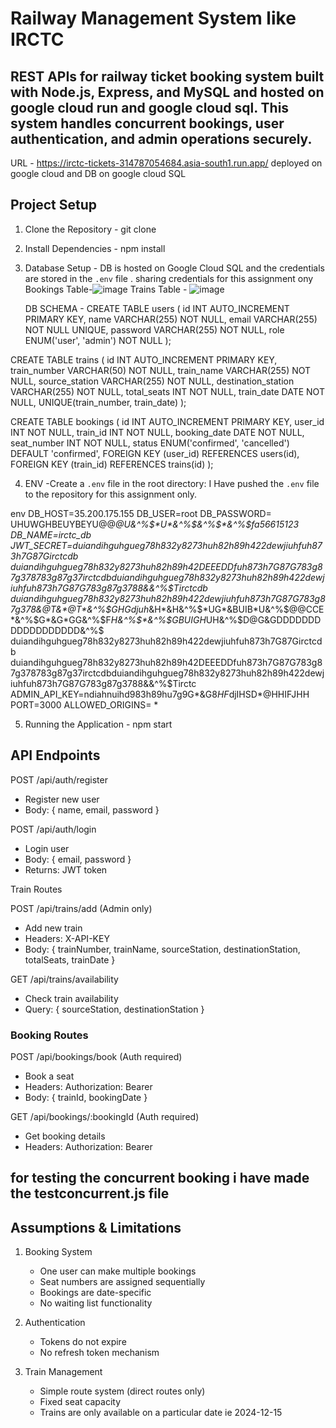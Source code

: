 # Railway Management System like IRCTC

## REST APIs for railway ticket booking system built with Node.js, Express, and MySQL and hosted on google cloud run and google cloud sql. This system handles concurrent bookings, user authentication, and admin operations securely.

URL - https://irctc-tickets-314787054684.asia-south1.run.app/ deployed on google cloud and DB on google cloud SQL
## Project Setup

1. Clone the Repository - git clone <repository-url>
2. Install Dependencies - npm install
3. Database Setup - DB is hosted on Google Cloud SQL and the credentials are stored in the `.env` file . sharing credentials for this assignment ony
Bookings Table-![image](https://github.com/user-attachments/assets/104d2644-a438-4319-afbe-fb3b299013ac)
Trains Table - ![image](https://github.com/user-attachments/assets/4b4dc7fd-ffb4-4999-9e3c-33a71ba5fefc)

   DB SCHEMA -
   CREATE TABLE users (
   id INT AUTO_INCREMENT PRIMARY KEY,
   name VARCHAR(255) NOT NULL,
   email VARCHAR(255) NOT NULL UNIQUE,
   password VARCHAR(255) NOT NULL,
   role ENUM('user', 'admin') NOT NULL
   );

CREATE TABLE trains (
id INT AUTO_INCREMENT PRIMARY KEY,
train_number VARCHAR(50) NOT NULL,
train_name VARCHAR(255) NOT NULL,
source_station VARCHAR(255) NOT NULL,
destination_station VARCHAR(255) NOT NULL,
total_seats INT NOT NULL,
train_date DATE NOT NULL,
UNIQUE(train_number, train_date)
);

CREATE TABLE bookings (
id INT AUTO_INCREMENT PRIMARY KEY,
user_id INT NOT NULL,
train_id INT NOT NULL,
booking_date DATE NOT NULL,
seat_number INT NOT NULL,
status ENUM('confirmed', 'cancelled') DEFAULT 'confirmed',
FOREIGN KEY (user_id) REFERENCES users(id),
FOREIGN KEY (train_id) REFERENCES trains(id)
);

4. ENV -Create a `.env` file in the root directory:
   I Have pushed the `.env` file to the repository for this assignment only.

env
DB_HOST=35.200.175.155
DB_USER=root
DB_PASSWORD= UHUWGHBEUYBEYU@@*@*U&^%$*U*&^%$*&^%$*&^%$fa56615123
DB_NAME=irctc_db
JWT_SECRET=duiandihguhgueg78h832y8273huh82h89h422dewjiuhfuh873h7G87Girctcdb
duiandihguhgueg78h832y8273huh82h89h42DEEEDDfuh873h7G87G783g87g378783g87g37irctcdbduiandihguhgueg78h832y8273huh82h89h422dewjiuhfuh873h7G87G783g87g3788&&^%$Tirctcdb
duiandihguhgueg78h832y8273huh82h89h422dewjiuhfuh873h7G87G783g87g378&@T&*@T*&^%$GHGdjuh*&H*&H&^%$*UG*&BUIB*U&^%$@@CCE*&^%$G*&G*GG&^%$F*H&^%$*&^%$GBUIGH*UH&^%$D@G&GDDDDDDDDDDDDDDDDDD&^%$
duiandihguhgueg78h832y8273huh82h89h422dewjiuhfuh873h7G87Girctcdb
duiandihguhgueg78h832y8273huh82h89h42DEEEDDfuh873h7G87G783g87g378783g87g37irctcdbduiandihguhgueg78h832y8273huh82h89h422dewjiuhfuh873h7G87G783g87g3788&&^%$Tirctc
ADMIN_API_KEY=ndiahnuihd983h89hu7g9G*&G8*HF*djIHSD*@HHIFJHH
PORT=3000
ALLOWED_ORIGINS= * 

5. Running the Application - npm start

## API Endpoints

POST /api/auth/register
- Register new user
- Body: { name, email, password }

POST /api/auth/login
- Login user
- Body: { email, password }
- Returns: JWT token


Train Routes

POST /api/trains/add (Admin only)

- Add new train
- Headers: X-API-KEY
- Body: { trainNumber, trainName, sourceStation, destinationStation, totalSeats, trainDate }

GET /api/trains/availability

- Check train availability
- Query: { sourceStation, destinationStation }


### Booking Routes

POST /api/bookings/book (Auth required)

- Book a seat
- Headers: Authorization: Bearer <token>
- Body: { trainId, bookingDate }

GET /api/bookings/:bookingId (Auth required)

- Get booking details
- Headers: Authorization: Bearer <token>

## for testing the concurrent booking i have made the testconcurrent.js file

## Assumptions & Limitations

1. Booking System

   - One user can make multiple bookings
   - Seat numbers are assigned sequentially
   - Bookings are date-specific
   - No waiting list functionality

2. Authentication

   - Tokens do not expire
   - No refresh token mechanism

3. Train Management
   - Simple route system (direct routes only)
   - Fixed seat capacity
   - Trains are only available on a particular date ie 2024-12-15

